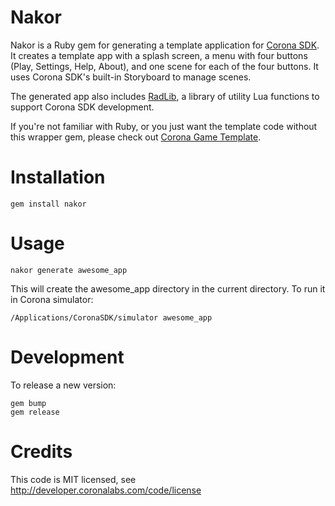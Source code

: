 # Nakor

Nakor is a Ruby gem for generating a template application for [Corona SDK](http://www.coronalabs.com). It creates a template app with a splash screen, a menu with four buttons (Play, Settings, Help, About), and one scene for each of the four buttons. It uses Corona SDK's built-in Storyboard to manage scenes.

The generated app also includes [RadLib](http://radamanthus.github.com/radlib/), a library of utility Lua functions to support Corona SDK development.

If you're not familiar with Ruby, or you just want the template code without this wrapper gem, please check out [Corona Game Template](http://radamanthus.github.com/corona-game-template/).

# Installation

    gem install nakor


# Usage

    nakor generate awesome_app

This will create the awesome_app directory in the current directory. To run it in Corona simulator:

    /Applications/CoronaSDK/simulator awesome_app

# Development

To release a new version:

    gem bump
    gem release

# Credits

This code is MIT licensed, see http://developer.coronalabs.com/code/license

